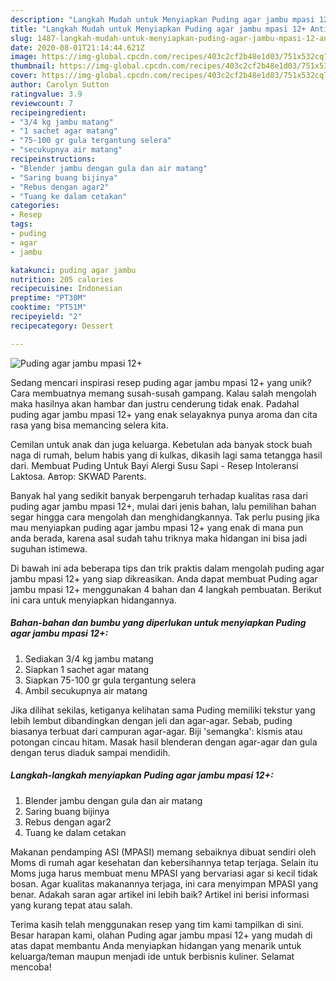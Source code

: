 ```yaml
---
description: "Langkah Mudah untuk Menyiapkan Puding agar jambu mpasi 12+ Anti Gagal"
title: "Langkah Mudah untuk Menyiapkan Puding agar jambu mpasi 12+ Anti Gagal"
slug: 1487-langkah-mudah-untuk-menyiapkan-puding-agar-jambu-mpasi-12-anti-gagal
date: 2020-08-01T21:14:44.621Z
image: https://img-global.cpcdn.com/recipes/403c2cf2b48e1d03/751x532cq70/puding-agar-jambu-mpasi-12-foto-resep-utama.jpg
thumbnail: https://img-global.cpcdn.com/recipes/403c2cf2b48e1d03/751x532cq70/puding-agar-jambu-mpasi-12-foto-resep-utama.jpg
cover: https://img-global.cpcdn.com/recipes/403c2cf2b48e1d03/751x532cq70/puding-agar-jambu-mpasi-12-foto-resep-utama.jpg
author: Carolyn Sutton
ratingvalue: 3.9
reviewcount: 7
recipeingredient:
- "3/4 kg jambu matang"
- "1 sachet agar matang"
- "75-100 gr gula tergantung selera"
- "secukupnya air matang"
recipeinstructions:
- "Blender jambu dengan gula dan air matang"
- "Saring buang bijinya"
- "Rebus dengan agar2"
- "Tuang ke dalam cetakan"
categories:
- Resep
tags:
- puding
- agar
- jambu

katakunci: puding agar jambu 
nutrition: 205 calories
recipecuisine: Indonesian
preptime: "PT30M"
cooktime: "PT51M"
recipeyield: "2"
recipecategory: Dessert

---
```



![Puding agar jambu mpasi 12+](https://img-global.cpcdn.com/recipes/403c2cf2b48e1d03/751x532cq70/puding-agar-jambu-mpasi-12-foto-resep-utama.jpg)

Sedang mencari inspirasi resep puding agar jambu mpasi 12+ yang unik? Cara membuatnya memang susah-susah gampang. Kalau salah mengolah maka hasilnya akan hambar dan justru cenderung tidak enak. Padahal puding agar jambu mpasi 12+ yang enak selayaknya punya aroma dan cita rasa yang bisa memancing selera kita.

Cemilan untuk anak dan juga keluarga. Kebetulan ada banyak stock buah naga di rumah, belum habis yang di kulkas, dikasih lagi sama tetangga hasil dari. Membuat Puding Untuk Bayi Alergi Susu Sapi - Resep Intoleransi Laktosa. Автор: SKWAD Parents.

Banyak hal yang sedikit banyak berpengaruh terhadap kualitas rasa dari puding agar jambu mpasi 12+, mulai dari jenis bahan, lalu pemilihan bahan segar hingga cara mengolah dan menghidangkannya. Tak perlu pusing jika mau menyiapkan puding agar jambu mpasi 12+ yang enak di mana pun anda berada, karena asal sudah tahu triknya maka hidangan ini bisa jadi suguhan istimewa.


Di bawah ini ada beberapa tips dan trik praktis dalam mengolah puding agar jambu mpasi 12+ yang siap dikreasikan. Anda dapat membuat Puding agar jambu mpasi 12+ menggunakan 4 bahan dan 4 langkah pembuatan. Berikut ini cara untuk menyiapkan hidangannya.

<!--inarticleads1-->

##### Bahan-bahan dan bumbu yang diperlukan untuk menyiapkan Puding agar jambu mpasi 12+:

1. Sediakan 3/4 kg jambu matang
1. Siapkan 1 sachet agar matang
1. Siapkan 75-100 gr gula tergantung selera
1. Ambil secukupnya air matang


Jika dilihat sekilas, ketiganya kelihatan sama Puding memiliki tekstur yang lebih lembut dibandingkan dengan jeli dan agar-agar. Sebab, puding biasanya terbuat dari campuran agar-agar. Biji &#39;semangka&#39;: kismis atau potongan cincau hitam. Masak hasil blenderan dengan agar-agar dan gula dengan terus diaduk sampai mendidih. 

<!--inarticleads2-->

##### Langkah-langkah menyiapkan Puding agar jambu mpasi 12+:

1. Blender jambu dengan gula dan air matang
1. Saring buang bijinya
1. Rebus dengan agar2
1. Tuang ke dalam cetakan


Makanan pendamping ASI (MPASI) memang sebaiknya dibuat sendiri oleh Moms di rumah agar kesehatan dan kebersihannya tetap terjaga. Selain itu Moms juga harus membuat menu MPASI yang bervariasi agar si kecil tidak bosan. Agar kualitas makanannya terjaga, ini cara menyimpan MPASI yang benar. Adakah saran agar artikel ini lebih baik? Artikel ini berisi informasi yang kurang tepat atau salah. 

Terima kasih telah menggunakan resep yang tim kami tampilkan di sini. Besar harapan kami, olahan Puding agar jambu mpasi 12+ yang mudah di atas dapat membantu Anda menyiapkan hidangan yang menarik untuk keluarga/teman maupun menjadi ide untuk berbisnis kuliner. Selamat mencoba!
